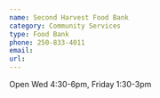 ```yaml
---
name: Second Harvest Food Bank
category: Community Services
type: Food Bank
phone: 250-833-4011
email: 
url: 
---
```


Open Wed 4:30-6pm, Friday 1:30-3pm